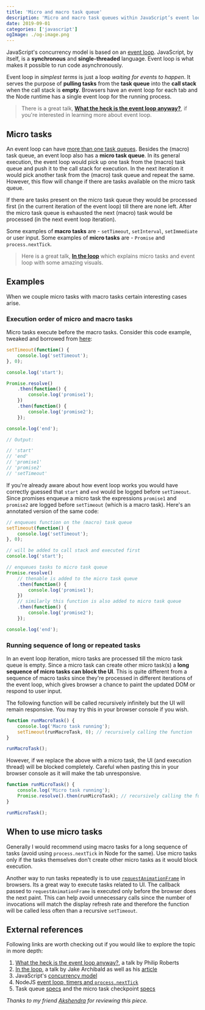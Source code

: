 ```yaml
---
title: 'Micro and macro task queue'
description: 'Micro and macro task queues within JavaScript’s event loop context'
date: 2019-09-01
categories: ['javascript']
ogImage: ./og-image.png
---
```


JavaScript's concurrency model is based on an [event loop](https://developer.mozilla.org/en-US/docs/Web/JavaScript/EventLoop). JavaScript, by itself, is a **synchronous** and **single-threaded** language. Event loop is what makes it possible to run code asynchronously.

Event loop in _simplest terms_ is just a loop _waiting for events to happen_. It serves the purpose of **pulling tasks** from the **task queue** into the **call stack** when the call stack is **empty**. Browsers have an event loop for each tab and the Node runtime has a single event loop for the running process.

> There is a great talk, **[What the heck is the event loop anyway?](https://www.youtube.com/watch?v=8aGhZQkoFbQ)**, if you're interested in learning more about event loop.

## Micro tasks

An event loop can have [more than one task queues](https://html.spec.whatwg.org/multipage/webappapis.html#task-queue). Besides the (macro) task queue, an event loop also has a **micro task queue**. In its general execution, the event loop would pick up one task from the (macro) task queue and push it to the call stack for execution. In the next iteration it would pick another task from the (macro) task queue and repeat the same. However, this flow will change if there are tasks available on the micro task queue.

If there are tasks present on the micro task queue they would be processed first (in the current iteration of the event loop) till there are none left. After the micro task queue is exhausted the next (macro) task would be processed (in the next event loop iteration).

Some examples of **macro tasks** are - `setTimeout`, `setInterval`, `setImmediate` or user input. Some examples of **micro tasks** are - `Promise` and `process.nextTick`.

> Here is a great talk, **[In the loop](https://www.youtube.com/watch?v=cCOL7MC4Pl0)** which explains micro tasks and event loop with some amazing visuals.

## Examples

When we couple micro tasks with macro tasks certain interesting cases arise.

### Execution order of micro and macro tasks

Micro tasks execute before the macro tasks. Consider this code example, tweaked and borrowed from [here](https://jakearchibald.com/2015/tasks-microtasks-queues-and-schedules/):

```js
setTimeout(function() {
	console.log('setTimeout');
}, 0);

console.log('start');

Promise.resolve()
	.then(function() {
		console.log('promise1');
	})
	.then(function() {
		console.log('promise2');
	});

console.log('end');

// Output:

// 'start'
// 'end'
// 'promise1'
// 'promise2'
// 'setTimeout'
```

If you're already aware about how event loop works you would have correctly guessed that `start` and `end` would be logged before `setTimeout`. Since promises enqueue a micro task the expressions `promise1` and `promise2` are logged before `setTimeout` (which is a macro task). Here's an annotated version of the same code:

```js
// enqueues function on the (macro) task queue
setTimeout(function() {
	console.log('setTimeout');
}, 0);

// will be added to call stack and executed first
console.log('start');

// enqueues tasks to micro task queue
Promise.resolve()
	// thenable is added to the micro task queue
	.then(function() {
		console.log('promise1');
	})
	// similarly this function is also added to micro task queue
	.then(function() {
		console.log('promise2');
	});

console.log('end');
```

### Running sequence of long or repeated tasks

In an event loop iteration, micro tasks are processed till the micro task queue is empty. Since a micro task can create other micro task(s) a **long sequence of micro tasks can block the UI**. This is quite different from a sequence of macro tasks since they're processed in different iterations of the event loop, which gives browser a chance to paint the updated DOM or respond to user input.

The following function will be called recursively infinitely but the UI will remain responsive. You may try this in your browser console if you wish.

```js
function runMacroTask() {
	console.log('Macro task running');
	setTimeout(runMacroTask, 0); // recursively calling the function
}

runMacroTask();
```

However, if we replace the above with a micro task, the UI (and execution thread) will be blocked completely. Careful when pasting this in your browser console as it will make the tab unresponsive.

```js
function runMicroTask() {
	console.log('Micro task running');
	Promise.resolve().then(runMicroTask); // recursively calling the function
}

runMicroTask();
```

## When to use micro tasks

Generally I would recommend using macro tasks for a long sequence of tasks (avoid using `process.nextTick` in Node for the same). Use micro tasks only if the tasks themselves don't create other micro tasks as it would block execution.

Another way to run tasks repeatedly is to use [`requestAnimationFrame`](https://developer.mozilla.org/en-US/docs/Web/API/window/requestAnimationFrame) in browsers. Its a great way to execute tasks related to UI. The callback passed to `requestAnimationFrame` is executed only before the browser does the next paint. This can help avoid unnecessary calls since the number of invocations will match the display refresh rate and therefore the function will be called less often than a recursive `setTimeout`.

## External references

Following links are worth checking out if you would like to explore the topic in more depth:

1. [What the heck is the event loop anyway?](https://www.youtube.com/watch?v=8aGhZQkoFbQ), a talk by Philip Roberts
2. [In the loop](https://www.youtube.com/watch?v=cCOL7MC4Pl0), a talk by Jake Archibald as well as his [article](https://jakearchibald.com/2015/tasks-microtasks-queues-and-schedules/)
3. JavaScript's [concurrency model](https://developer.mozilla.org/en-US/docs/Web/JavaScript/EventLoop)
4. NodeJS [event loop, timers and `process.nextTick`](https://nodejs.org/en/docs/guides/event-loop-timers-and-nexttick/)
5. Task queue [specs](https://html.spec.whatwg.org/multipage/webappapis.html#task-queue) and the micro task checkpoint [specs](https://html.spec.whatwg.org/multipage/webappapis.html#perform-a-microtask-checkpoint)

_Thanks to my friend [Akshendra](https://github.com/akshendra) for reviewing this piece._
